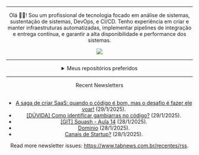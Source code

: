 <div align="center">
<hr>
<p>Olá 👋🏾! Sou um profissional de tecnologia focado em análise de sistemas, sustentação de sistemas, DevOps, e CI/CD. Tenho experiência em criar e manter infraestruturas automatizadas, implementar pipelines de integração e entrega contínua, e garantir a alta disponibilidade e performance dos sistemas.</p>
  <img src="https://media.giphy.com/media/yAGIvCiwPJn5C/giphy.gif">
<hr>
  <details>
  <summary>Meus repositórios preferidos</summary>
  <br />
  Alguns dos meus melhores repositórios:
  <br />
<br />
  <ul><li><a href=https://github.com/KubeNerd/aluratube target="_blank" rel="noopener noreferrer">KubeNerd/aluratube</a> (<b>0</b> ✨ and <b>0</b> 🍴): Aluratube - Desenvolvido durante a imersão React da Alura no final de 2022</li><li><a href=https://github.com/KubeNerd/nlw-ia target="_blank" rel="noopener noreferrer">KubeNerd/nlw-ia</a> (<b>0</b> ✨ and <b>0</b> 🍴): Projeto desenvolvido durante a NLW IA - Usando a API da OPENAI</li><li><a href=https://github.com/KubeNerd/nlw-journey-ia target="_blank" rel="noopener noreferrer">KubeNerd/nlw-journey-ia</a> (<b>0</b> ✨ and <b>0</b> 🍴): NLW IA - Agent de viagens usando python + langchain + GPT</li>
<li>More coming soon :).</li>
</ul>
  </details>
  <hr/>
    <summary>Recent Newsletters</summary>
  <br />
  <ul>
    <li><a href=https://www.tabnews.com.br/rafinhahdc19/a-saga-de-criar-saas-quando-o-codigo-e-bom-mas-o-desafio-e-fazer-ele-voar target="_blank" rel="noopener noreferrer">A saga de criar SaaS: quando o código é bom, mas o desafio é fazer ele voar!</a> (29/1/2025).</li><li><a href=https://www.tabnews.com.br/matheusfcw/duvida-como-identificar-gambiarras-no-codigo target="_blank" rel="noopener noreferrer">[DÚVIDA] Como identificar gambiarras no código?</a> (29/1/2025).</li><li><a href=https://www.tabnews.com.br/araujodkk/git-squash-aula-14 target="_blank" rel="noopener noreferrer">[GIT] Squash - Aula 14</a> (28/1/2025).</li><li><a href=https://www.tabnews.com.br/Shaqtal/dominio target="_blank" rel="noopener noreferrer">Domínio</a> (28/1/2025).</li><li><a href=https://www.tabnews.com.br/K4L1B3/canais-de-startup target="_blank" rel="noopener noreferrer">Canais de Startup?</a> (28/1/2025).</li>
  </ul>
<p>Read more newsletter issues: <a href="https://www.tabnews.com.br/recentes/rss">https://www.tabnews.com.br/recentes/rss</a>.</p>
  </details>
